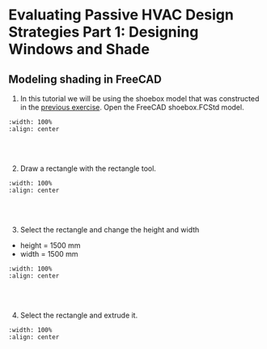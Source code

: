 # Evaluating Passive HVAC Design Strategies Part 1: Designing Windows and Shade

## Modeling shading in FreeCAD
1. In this tutorial we will be using the shoebox model that was constructed in the [previous exercise](02_shoebox.md#shoebox-model). Open the FreeCAD shoebox.FCStd model.
```{image} ../_static/psvdgn1/psvdgn1.png
:width: 100%
:align: center
```
<br/><br/>

2. Draw a rectangle with the rectangle tool.
```{image} ../_static/psvdgn1/psvdgn2.png
:width: 100%
:align: center
```
<br/><br/>

3. Select the rectangle and change the height and width
- height = 1500 mm
- width = 1500 mm
```{image} ../_static/psvdgn1/psvdgn3.png
:width: 100%
:align: center
```
<br/><br/>

4. Select the rectangle and extrude it.
```{image} ../_static/psvdgn1/psvdgn4.png
:width: 100%
:align: center
```
<br/><br/>